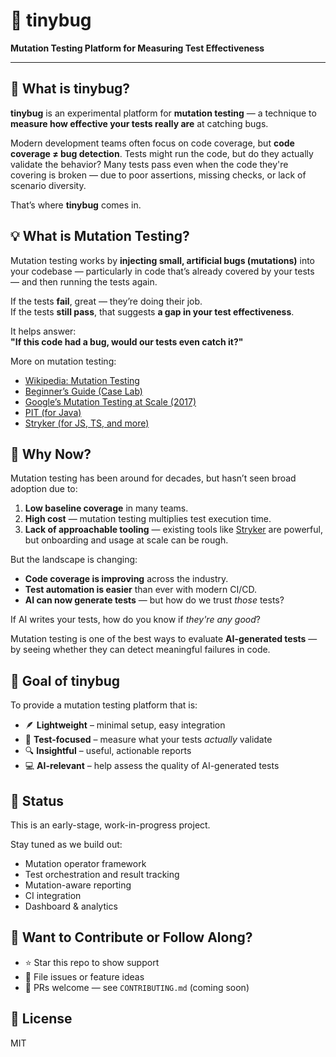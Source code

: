 # 🐞 tinybug

**Mutation Testing Platform for Measuring Test Effectiveness**

---

## 🧠 What is tinybug?

**tinybug** is an experimental platform for **mutation testing** — a technique to **measure how effective your tests really are** at catching bugs.

Modern development teams often focus on code coverage, but **code coverage ≠ bug detection**. Tests might run the code, but do they actually validate the behavior? Many tests pass even when the code they're covering is broken — due to poor assertions, missing checks, or lack of scenario diversity.

That’s where **tinybug** comes in.

## 💡 What is Mutation Testing?

Mutation testing works by **injecting small, artificial bugs (mutations)** into your codebase — particularly in code that’s already covered by your tests — and then running the tests again.

If the tests **fail**, great — they’re doing their job.  
If the tests **still pass**, that suggests **a gap in your test effectiveness**.

It helps answer:  
**"If this code had a bug, would our tests even catch it?"**

More on mutation testing:
- [Wikipedia: Mutation Testing](https://en.wikipedia.org/wiki/Mutation_testing)
- [Beginner’s Guide (Case Lab)](https://medium.com/@case_lab/mutation-testing-a-beginners-guide-41b731dc601e)
- [Google’s Mutation Testing at Scale (2017)](https://research.google/pubs/state-of-mutation-testing-at-google/)
- [PIT (for Java)](https://pitest.org/)
- [Stryker (for JS, TS, and more)](https://stryker-mutator.io/docs/)

## 🤖 Why Now?

Mutation testing has been around for decades, but hasn’t seen broad adoption due to:
1. **Low baseline coverage** in many teams.
2. **High cost** — mutation testing multiplies test execution time.
3. **Lack of approachable tooling** — existing tools like [Stryker](https://stryker-mutator.io) are powerful, but onboarding and usage at scale can be rough.

But the landscape is changing:
- **Code coverage is improving** across the industry.
- **Test automation is easier** than ever with modern CI/CD.
- **AI can now generate tests** — but how do we trust *those* tests?

If AI writes your tests, how do you know if *they're any good*?

Mutation testing is one of the best ways to evaluate **AI-generated tests** — by seeing whether they can detect meaningful failures in code.

## 🎯 Goal of tinybug

To provide a mutation testing platform that is:

- 🪶 **Lightweight** – minimal setup, easy integration  
- 🧪 **Test-focused** – measure what your tests *actually* validate  
- 🔍 **Insightful** – useful, actionable reports  
- 💻 **AI-relevant** – help assess the quality of AI-generated tests  

## 🔧 Status

This is an early-stage, work-in-progress project.

Stay tuned as we build out:
- Mutation operator framework
- Test orchestration and result tracking
- Mutation-aware reporting
- CI integration
- Dashboard & analytics

## 💬 Want to Contribute or Follow Along?

- ⭐ Star this repo to show support  
- 🐛 File issues or feature ideas  
- 🤝 PRs welcome — see `CONTRIBUTING.md` (coming soon)  

## 📄 License

MIT
